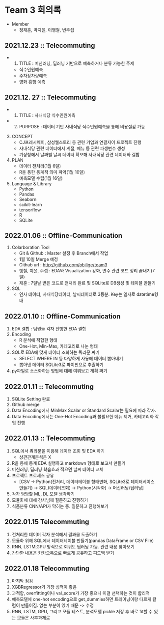 # Team 3 회의록
- Member
    + 정재훈, 박지윤, 이행철, 변주섭





## 2021.12.23 :: Telecommuting
- 1. TITLE : 머신러닝, 딥러닝 기반으로 예측하거나 분류 가능한 주제
    + 식수인원예측
    + 주차장차량예측
    + 영화 흥행 예측


## 2021.12. 27 :: Telecommuting
- 1. TITLE : 사내식당 식수인원예측
- 2. PURPOSE : 데이터 기반 사내식당 식수인원예측을 통해 비용절감 가능
3. CONCEPT
    + CJ프레시웨이, 삼성웰스토리 등 관련 기업과 연결지어 프로젝트 진행
    + 사내식당 관련 데이터에서 계절, 메뉴 등 관련 파생변수 생성
    + 기상청에서 날짜별 날씨 데이터 확보해 사내식당 관련 데이터와 결합
4. PLAN
    + 데이터 전처리(1월 6일)
    + R을 통한 통계적 의미 파악(1월 10일)
    + 예측모델 수립(1월 16일)
5. Language & Library
    + Python
    + Pandas
    + Seaborn
    + scikit-learn
    + tensorflow
    + R
    + SQLite


## 2022.01.06 :: Offline-Communication
1. Colarboration Tool
    + Git & Github : Master 설정 후 Branch에서 작업
    + 1월 10일 Merge 예정
    + Github url : http://github.com/obilige/team3
    + 행철, 지윤, 주섭 : EDA와 Visualization 강화, 변수 관련 코드 정리 끝내기(7일)
    + 재훈 : 7일날 받은 코드로 전처리 완료 및 SQLite로 DB생성 및 테이블 만들기
2. SQL
    + 인사 데이터, 사내식당데이터, 날씨데이터로 3등분. Key는 일자로 datetime형태


## 2022.01.10 :: Offline-Communication
1. EDA 결합 : 팀원들 각자 진행한 EDA 결합
2. Encoding
    - R 분석에 적합한 형태
    - One-Hot, Min-Max, 카테고리로 나눈 형태
3. SQL로 EDA에 맞게 데이터 조회하는 쿼리문 짜기
	- SELECT WHERE IN 등 다양하게 사용해 데이터 뽑아내기
	- 뽑아낸 데이터 SQLite3로 파이썬으로 추출하기
4. py파일로 소스화하는 방법에 대해 여쭤보고 계획 짜기


## 2022.01.11 :: Telecommuting
1. SQLite Setting 완료
2. Github merge
3. Data Encoding에서 MinMax Scalar or Standard Scalar는 필요에 따라 각자.
4. Data Encoding에서는 One-Hot Encoding과 불필요한 메뉴 제거, 카테고리화 작업 진행


## 2022.01.13 :: Telecommuting
1. SQL에서 쿼리문을 이용해 데이터 조회 및 EDA 하기
    - 상관관계분석은 X
2. R을 통해 통계 EDA 실행하고 markdown 형태로 보고서 만들기
3. 머신러닝, 딥러닝 학습효과 적으면 날씨 데이터 교체
4. 프로젝트 프로세스 공유
    - [CSV -> Python(전처리, 데이터테이블 형태변화, SQLite3로 데이터베이스 만들기) -> SQL(데이터조회) -> Python(시각화) -> 머신러닝/딥러닝]
5. 각자 담당할 ML, DL 모델 생각하기
6. 모듈화에 대해 강사님께 질문하고 진행하기
7. 식품분류 CNN/API가 막히는 중. 질문하고 진행해보기


## 2022.01.15 Telecommuting
1. 전처리한 데이터 각자 분석해서 결과물 도출하기
2. 모듈화 위해 SQL에서 데이터테이블 만들기(pandas DataFrame or CSV File)
3. RNN, LSTM,GPU 방식으로 회귀도 딥러닝 가능. 관련 내용 찾아보기
4. 간단한 내용은 카카오톡으로 빠르게 공유하고 피드백 받기


## 2022.01.18 Telecommuting
1. 마지막 점검
2. XGBRegressor가 가장 성적이 좋음
3. 과적합, overfitting이나 val_score가 가장 좋으니 이걸 선택하는 것이 합리적
4. 예측모델에 one-hot encoding으로 get_dummies하면 트레이닝이랑 다르게 칼럼이 만들어짐. 없는 부분이 있기 때문 -> 수정
5. RNN, LSTM, GPU, 그리고 모듈 테스트, 분석모델 pickle 저장 후 바로 fit할 수 있는 모듈은 사후과제로